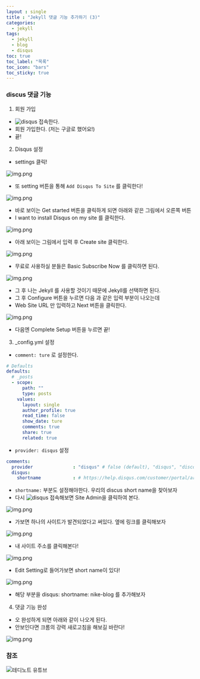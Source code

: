 ```yaml
---
layout : single
title : "Jekyll 댓글 기능 추가하기 (3)"
categories:
  - jekyll
tags:
  - jekyll
  - blog
  - disqus
toc: true
toc_label: "목록"
toc_icon: "bars"
toc_sticky: true
---
```


### discus 댓글 기능
1. 회원 가입
- ![disqus](https://disqus.com/) 접속한다.
- 회원 가입한다. (저는 구글로 했어요!)
- 끝!

2. Disqus 설정
- settings 클릭!

![img.png](../assets/images/2307/06.png)

- 또 setting 버튼을 통해 `Add Disqus To Site` 를 클릭한다!

![img.png](../assets/images/2307/06-1.png)

- 바로 보이는 Get started 버튼을 클릭하게 되면 아래와 같은 그림에서 오른쪽 버튼
- I want to install Disqus on my site 를 클릭한다.

![img.png](../assets/images/2307/06-2.png)

- 아래 보이는 그림에서 입력 후 Create site 클릭한다.

![img.png](../assets/images/2307/06-3.png)

- 무료로 사용하실 분들은 Basic Subscribe Now 를 클릭하면 된다.

![img.png](../assets/images/2307/06-4.png)

- 그 후 나는 Jekyll 를 사용할 것이기 때문에 Jekyll를 선택하면 된다.
- 그 후 Configure 버튼을 누르면 다음 과 같은 입력 부분이 나오는데
- Web Site URL 만 입력하고 Next 버튼을 클릭한다.

![img.png](../assets/images/2307/06-5.png)

- 다음엔 Complete Setup 버튼을 누르면 끝!

3. _config.yml 설정
- `comment: ture` 로 설정한다.

```yaml
# Defaults
defaults:
  # _posts
  - scope:
      path: ""
      type: posts
    values:
      layout: single
      author_profile: true
      read_time: false
      show_date: ture
      comments: true
      share: true
      related: true
```

- `provider: disqus` 설정

```yaml
comments:
  provider               : "disqus" # false (default), "disqus", "discourse", "facebook", "staticman", "staticman_v2", "utterances", "giscus", "custom"
  disqus:
    shortname            : # https://help.disqus.com/customer/portal/articles/466208-what-s-a-shortname-
```

- `shortname:` 부분도 설정해야한다. 우리의 discus short name을 찾아보자
- 다시 ![disqus](https://disqus.com/) 접속해보면 Site Admin을 클릭하여 본다.

![img.png](../assets/images/2307/06-6.png)

- 가보면 하나의 사이트가 발견되었다고 써있다. 옆에 링크를 클릭해보자

![img.png](../assets/images/2307/06-7.png)
   
- 내 사이트 주소를 클릭해본다!
   
![img.png](../assets/images/2307/06-7.png)
   
- Edit Setting로 들어가보면 short name이 있다!
   
![img.png](../assets/images/2307/06-9.png)

- 해당 부분을 disqus: shortname: nike-blog 를 추가해보자

4. 댓글 기능 완성

- 오 완성하게 되면 아래와 같이 나오게 된다.
- 안보인다면 크롬의 강력 새로고침을 해보길 바란다!

![img.png](../assets/images/2307/06-10.png)

### 참조 
![테디노트 유튜브](https://www.youtube.com/watch?v=anXaW9xhgcU&list=PLIMb_GuNnFwfQBZQwD-vCZENL5YLDZekr&index=6&ab_channel=%ED%85%8C%EB%94%94%EB%85%B8%ED%8A%B8TeddyNote) 
